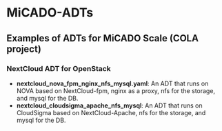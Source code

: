 # MiCADO-ADTs
## Examples of ADTs for MiCADO Scale (COLA project)
### NextCloud ADT for OpenStack
- **nextcloud_nova_fpm_nginx_nfs_mysql.yaml**: An ADT that runs on NOVA based on NextCloud-fpm, nginx as a proxy, nfs for the storage, and mysql for the DB.
- **nextcloud_cloudsigma_apache_nfs_mysql**: An ADT that runs on CloudSigma based on NextCloud-Apache, nfs for the storage, and mysql for the DB.
